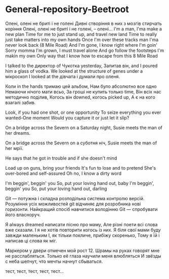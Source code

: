 # General-repository-Beetroot

Олені, олені не бриті і не голені
Дивні створіння в них з мозгів стирчать коріння
Олені, олені не бриті і не голені, – олені...
I'm a man, I'ma make a new plan
Time for me to just stand up, and travel new land
Time to really just take matters into my own hands
Once I'm over these tracks man I'ma never look back
(8 Mile Road) And I'm gone, I know right where I'm goin'
Sorry momma I'm grown, I must travel alone
And go follow the footsteps I'm makin my own
Only way that I know how to escape from this 8 Mile Road

I talked to the директор of Чукотка yesterday,
Запитав він, and I poured him a glass of vodka.
We looked at the structure of genes under a мікроскоп
I looked at the дівчата і думали про оленя.

Коли in the hands тримаю цей альбом,
Нам було абсолютно все одно
Немаючи нічого мати всьо,
За гроші не купить только time,
Він всіх нас методично поділив,
Когось він downed, когось picked up,
А є на кого взагалі забив.

Look, if you had one shot, or one opportunity
To seize everything you ever wanted-One moment
Would you capture it or just let it slip?

On a bridge across the Severn on a Saturday night,
Susie meets the man of her dreams.

On a bridge across the Severn on a суботня ніч,
Susie meets the man of her мрії.

He says that he got in trouble and if she doesn't mind

Load up on guns, bring your friends
It's fun to lose and to pretend
She's over-bored and self-assured
Oh no, I know a dirty word


I'm beggin', beggin' you
So, put your loving hand out, baby
I'm beggin', beggin' you
So, put your loving hand out, darling

Git — потужна і складна розподільна система контролю версій.
Розуміння усіх можливостей git відчиняє для розробника нові горизонти.
Найкращий спосіб навчитися володінню Git — спробувати його власноруч.

Я always dreamed написати пісню про маму,
Але різні поети всі слова вже сказали.
І я не хотів повторити когось із них.
Я біля свої мами буду завжди маленьким
І, як тільки покличе, прибіжу скоренько,
Тому я їй і написав ці слова як міг.

Маркером у двери отмечен мой рост 12.
Шрамы на руках говорят мне не расслабляться.
Только её глаза научили меня влюбляться
И звёзды с неба шепчут, что мечты начнут сбываться.

тест, тест, тест, тест, тест...